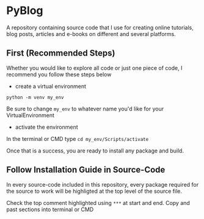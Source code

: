 # PyBlog
A repository containing source code that I use for creating online tutorials, blog posts, articles and e-books on different and several platforms. 

## First (Recommended Steps)

Whether you would like to explore all code or just one piece of code, I recommend you follow these steps below

- create a virtual environment 

`python -m venv my_env` 

Be sure to change `my_env` to whatever name you'd like for your VirtualEnvironment

- activate the environment

In the terminal or CMD type `cd my_env/Scripts/activate` 

Once that is a success, you are ready to install any package and build.

## Follow Installation Guide in Source-Code 

In every source-code included in this repository, every package required for the source to work will be highligted at the top level of the source file. 

Check the top comment highlighted using `***` at start and end. Copy and past sections into terminal or CMD 